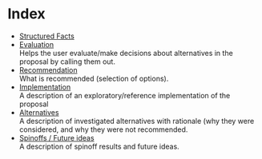 Index
=====

* [Structured Facts](structured_facts.md)
* [Evaluation](evaluation.md)  
  Helps the user evaluate/make decisions about alternatives in the proposal by calling them out.
* [Recommendation](recommendation.md)  
  What is recommended (selection of options).
* [Implementation](implementation.md)  
  A description of an exploratory/reference implementation of the proposal
* [Alternatives](alternatives.md)  
  A description of investigated alternatives with rationale (why they were considered, and why they were not
  recommended.
* [Spinoffs / Future ideas](spinoff.md)  
  A description of spinoff results and future ideas.
 
